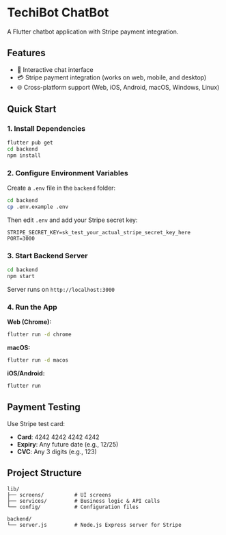 # TechiBot ChatBot

A Flutter chatbot application with Stripe payment integration.

## Features

- 💬 Interactive chat interface
- 💳 Stripe payment integration (works on web, mobile, and desktop)
- 🌐 Cross-platform support (Web, iOS, Android, macOS, Windows, Linux)

## Quick Start

### 1. Install Dependencies

```bash
flutter pub get
cd backend
npm install
```

### 2. Configure Environment Variables

Create a `.env` file in the `backend` folder:

```bash
cd backend
cp .env.example .env
```

Then edit `.env` and add your Stripe secret key:
```
STRIPE_SECRET_KEY=sk_test_your_actual_stripe_secret_key_here
PORT=3000
```

### 3. Start Backend Server

```bash
cd backend
npm start
```

Server runs on `http://localhost:3000`

### 4. Run the App

**Web (Chrome):**
```bash
flutter run -d chrome
```

**macOS:**
```bash
flutter run -d macos
```

**iOS/Android:**
```bash
flutter run
```

## Payment Testing

Use Stripe test card:
- **Card**: 4242 4242 4242 4242
- **Expiry**: Any future date (e.g., 12/25)
- **CVC**: Any 3 digits (e.g., 123)

## Project Structure

```
lib/
├── screens/          # UI screens
├── services/         # Business logic & API calls
└── config/           # Configuration files

backend/
└── server.js         # Node.js Express server for Stripe
```
